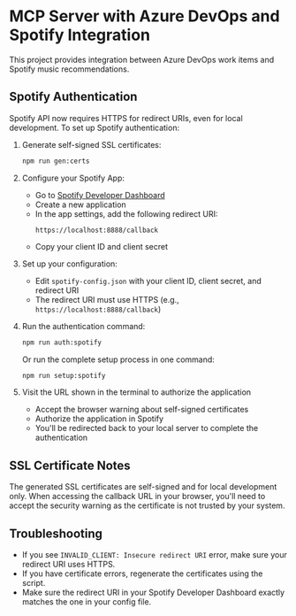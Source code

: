 # MCP Server with Azure DevOps and Spotify Integration

This project provides integration between Azure DevOps work items and Spotify music recommendations.

## Spotify Authentication

Spotify API now requires HTTPS for redirect URIs, even for local development. To set up Spotify authentication:

1. Generate self-signed SSL certificates:
   ```bash
   npm run gen:certs
   ```

2. Configure your Spotify App:
   - Go to [Spotify Developer Dashboard](https://developer.spotify.com/dashboard)
   - Create a new application
   - In the app settings, add the following redirect URI:
     ```
     https://localhost:8888/callback
     ```
   - Copy your client ID and client secret

3. Set up your configuration:
   - Edit `spotify-config.json` with your client ID, client secret, and redirect URI
   - The redirect URI must use HTTPS (e.g., `https://localhost:8888/callback`)

4. Run the authentication command:
   ```bash
   npm run auth:spotify
   ```
   
   Or run the complete setup process in one command:
   ```bash
   npm run setup:spotify
   ```

5. Visit the URL shown in the terminal to authorize the application
   - Accept the browser warning about self-signed certificates
   - Authorize the application in Spotify
   - You'll be redirected back to your local server to complete the authentication

## SSL Certificate Notes

The generated SSL certificates are self-signed and for local development only. When accessing the callback URL in your browser, you'll need to accept the security warning as the certificate is not trusted by your system.

## Troubleshooting

- If you see `INVALID_CLIENT: Insecure redirect URI` error, make sure your redirect URI uses HTTPS.
- If you have certificate errors, regenerate the certificates using the script.
- Make sure the redirect URI in your Spotify Developer Dashboard exactly matches the one in your config file.